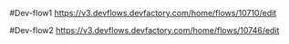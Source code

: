 #Dev-flow1
https://v3.devflows.devfactory.com/home/flows/10710/edit 

#Dev-flow2
https://v3.devflows.devfactory.com/home/flows/10746/edit
